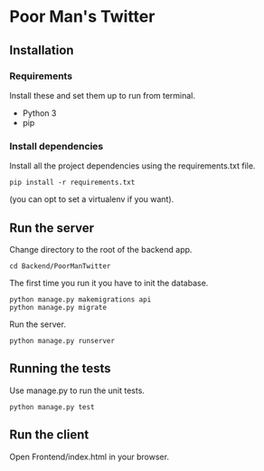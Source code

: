 # Poor Man's Twitter
## Installation
### Requirements
Install these and set them up to run from terminal.
* Python 3
* pip

### Install dependencies
Install all the project dependencies using the requirements.txt file.
```
pip install -r requirements.txt
```
(you can opt to set a virtualenv if you want).

## Run the server
Change directory to the root of the backend app.
```
cd Backend/PoorManTwitter
```
The first time you run it you have to init the database.

```
python manage.py makemigrations api
python manage.py migrate
```

Run the server.
```
python manage.py runserver
```

## Running the tests

Use manage.py to run the unit tests.
```
python manage.py test
```

## Run the client
Open Frontend/index.html in your browser.